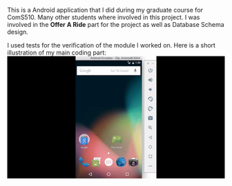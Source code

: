 This is a Android application that I did during my graduate course for ComS510. Many other students where involved in 
this project. I was involved in the **Offer A Ride** part for the project as well as Database Schema design.

I used tests for the verification of the module I worked on. 
Here is a short illustration of my main  coding part:
![Image](/ShareARide.gif)

